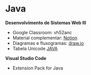 # Java
<b>Desenvolvimento de Sistemas Web III</b>

* Google Classroom: vh52anc
* Material complementar: <a href="https://fishy-ostrich-493.notion.site/Desenvolvimento-de-sistemas-Web-III-8493e6a9372e4347a06a9a01b7f60106" target="_blank"> Notion </a>
* Diagramas e fluxogramas: <a href="https://draw.io" target="_blank"> draw.io </a>
* Tabela Unicode <a href="https://andersonneto.blogspot.com/2014/04/tabela-unicode-java.html"> JAVA </a>

<b> Visual Studio Code </b>
* Extension Pack for Java

<!--

https://astah.net/pricing/academic/

-->
